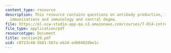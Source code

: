```yaml
---
content_type: resource
description: This resource contains questions on antibody production, immunology and
  immunizations and immunology and central dogma.
file: https://ol-ocw-studio-app-qa.s3.amazonaws.com/courses/7-014-introductory-biology-spring-2005/c0723c485b8156faeb24edb0482dbe1c_section20.pdf
file_type: application/pdf
resourcetype: Document
title: section20.pdf
uid: c0723c48-5b81-56fa-eb24-edb0482dbe1c
---
```

